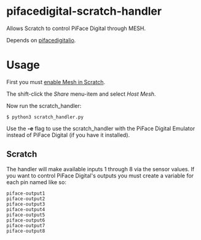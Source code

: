 pifacedigital-scratch-handler
=============================

Allows Scratch to control PiFace Digital through MESH.

Depends on [pifacedigitalio](https://github.com/piface/pifacedigitalio).

Usage
=====
First you must [enable Mesh in
Scratch](http://wiki.scratch.mit.edu/wiki/Mesh#Mesh_by_Modification_of_Scratch).

The shift-click the *Share* menu-item and select *Host Mesh*.

Now run the scratch\_handler: 

    $ python3 scratch_handler.py

Use the **-e** flag to use the scratch\_handler with the PiFace Digital Emulator
instead of PiFace Digital (if you have it installed).

Scratch
-------
The handler will make available inputs 1 through 8 via the sensor values. If
you want to control PiFace Digital's outputs you must create a variable for
each pin named like so:

    piface-output1
    piface-output2
    piface-output3
    piface-output4
    piface-output5
    piface-output6
    piface-output7
    piface-output8
